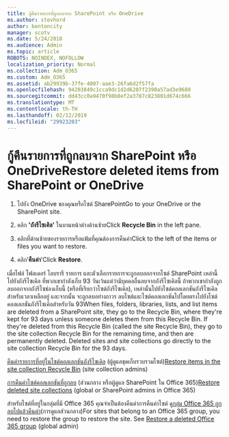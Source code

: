 ```yaml
---
title: กู้คืนรายการที่ถูกลบจาก SharePoint หรือ OneDrive
ms.author: stevhord
author: bentoncity
manager: scotv
ms.date: 5/24/2018
ms.audience: Admin
ms.topic: article
ROBOTS: NOINDEX, NOFOLLOW
localization_priority: Normal
ms.collection: Adm_O365
ms.custom: Adm_O365
ms.assetid: ab29939b-37fe-4007-aae3-26fa6d2f57fa
ms.openlocfilehash: 94203849c1cca9dc1d2d6207f2390a57ad3e9680
ms.sourcegitcommit: dd43cc0a9470f98b8ef2a3787c823801d674c666
ms.translationtype: MT
ms.contentlocale: th-TH
ms.lasthandoff: 02/12/2019
ms.locfileid: "29923203"
---
```

# <a name="restore-deleted-items-from-sharepoint-or-onedrive"></a><span data-ttu-id="48500-102">กู้คืนรายการที่ถูกลบจาก SharePoint หรือ OneDrive</span><span class="sxs-lookup"><span data-stu-id="48500-102">Restore deleted items from SharePoint or OneDrive</span></span>

1. <span data-ttu-id="48500-103">ไปยัง OneDrive ของคุณหรือไซต์ SharePoint</span><span class="sxs-lookup"><span data-stu-id="48500-103">Go to your OneDrive or the SharePoint site.</span></span>
    
2. <span data-ttu-id="48500-104">คลิก **'ถังรีไซเคิล'** ในบานหน้าต่างด้านซ้าย</span><span class="sxs-lookup"><span data-stu-id="48500-104">Click **Recycle Bin** in the left pane.</span></span> 
    
3. <span data-ttu-id="48500-105">คลิกที่ด้านซ้ายของรายการหรือแฟ้มที่คุณต้องการคืนค่า</span><span class="sxs-lookup"><span data-stu-id="48500-105">Click to the left of the items or files you want to restore.</span></span>
    
4. <span data-ttu-id="48500-106">คลิก'**คืนค่า**'</span><span class="sxs-lookup"><span data-stu-id="48500-106">Click **Restore**.</span></span> 
    
<span data-ttu-id="48500-p101">เมื่อไฟล์ โฟลเดอร์ ไลบรารี รายการ และตัวเลือกรายการจะถูกลบออกจากไซต์ SharePoint เหล่านี้ไปยังถังรีไซเคิล ที่พวกเขากำลังเก็บ 93 วันเว้นแต่ว่ามีบุคคลอื่นลบจากถังรีไซเคิลนี้ ถ้าพวกเขากำลังถูกลบออกจากถังรีไซช่องเก็บนี้ (หรือที่เรียกว่าไซต์ถังรีไซเคิล), เหล่านั้นไปยังไซต์คอลเลกชันถังรีไซเคิลสำหรับเวลาเหลืออยู่ และจากนั้น จะถูกลบอย่างถาวร ลบไซต์และไซต์คอลเลกชันไปโดยตรงไปยังไซต์คอลเลกชันถังรีไซเคิลสำหรับวัน 93</span><span class="sxs-lookup"><span data-stu-id="48500-p101">When files, folders, libraries, lists, and list items are deleted from a SharePoint site, they go to the Recycle Bin, where they're kept for 93 days unless someone deletes them from this Recycle Bin. If they're deleted from this Recycle Bin (called the site Recycle Bin), they go to the site collection Recycle Bin for the remaining time, and then are permanently deleted. Deleted sites and site collections go directly to the site collection Recycle Bin for the 93 days.</span></span>
  
<span data-ttu-id="48500-110">[คืนค่ารายการที่อยู่ในไซต์คอลเลกชันถังรีไซเคิล](https://go.microsoft.com/fwlink/?linkid=867800) (ผู้ดูแลชุดเก็บรวบรวมไซต์)</span><span class="sxs-lookup"><span data-stu-id="48500-110">[Restore items in the site collection Recycle Bin](https://go.microsoft.com/fwlink/?linkid=867800) (site collection admins)</span></span> 
  
<span data-ttu-id="48500-111">[การคืนค่าไซต์คอลเลกชันที่ถูกลบ](https://go.microsoft.com/fwlink/?linkid=867660) (ส่วนกลาง หรือผู้ดูแล SharePoint ใน Office 365)</span><span class="sxs-lookup"><span data-stu-id="48500-111">[Restore deleted site collections](https://go.microsoft.com/fwlink/?linkid=867660) (global or SharePoint admins in Office 365)</span></span> 
  
<span data-ttu-id="48500-p102">สำหรับไซต์ที่อยู่ในกลุ่มที่มี Office 365 คุณจำเป็นต้องคืนค่าการคืนค่าไซต์ ดู[กลุ่ม Office 365 ถูกลบไปแล้วคืนค่า](https://go.microsoft.com/fwlink/?linkid=867802)(การดูแลส่วนกลาง)</span><span class="sxs-lookup"><span data-stu-id="48500-p102">For sites that belong to an Office 365 group, you need to restore the group to restore the site. See [Restore a deleted Office 365 group](https://go.microsoft.com/fwlink/?linkid=867802) (global admin)</span></span> 
  

